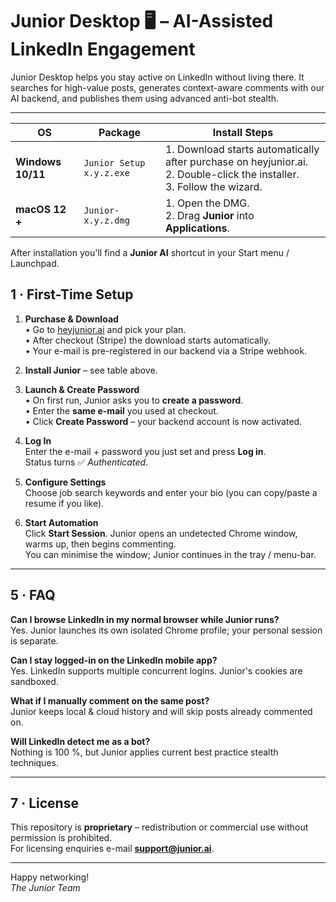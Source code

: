 # Junior Desktop 🖥️ – AI-Assisted LinkedIn Engagement

Junior Desktop helps you stay active on LinkedIn without living there.  It searches for high-value posts, generates context-aware comments with our AI backend, and publishes them using advanced anti-bot stealth.

---
| OS | Package | Install Steps |
|----|---------|--------------|
| **Windows 10/11** | `Junior Setup x.y.z.exe` | 1. Download starts automatically after purchase on heyjunior.ai.<br>2. Double-click the installer.<br>3. Follow the wizard. |
| **macOS 12 +** | `Junior-x.y.z.dmg` | 1. Open the DMG.<br>2. Drag **Junior** into **Applications**. |

After installation you'll find a **Junior AI** shortcut in your Start menu / Launchpad.

## 1 · First-Time Setup

1. **Purchase & Download**  
   • Go to [heyjunior.ai](https://heyjunior.ai) and pick your plan.  
   • After checkout (Stripe) the download starts automatically.  
   • Your e-mail is pre-registered in our backend via a Stripe webhook.

2. **Install Junior** – see table above.

3. **Launch & Create Password**  
   • On first run, Junior asks you to **create a password**.  
   • Enter the **same e-mail** you used at checkout.  
   • Click **Create Password** – your backend account is now activated.

4. **Log In**  
   Enter the e-mail + password you just set and press **Log in**.  
   Status turns ✅ *Authenticated*.

5. **Configure Settings**  
   Choose job search keywords and enter your bio (you can copy/paste a resume if you like).

6. **Start Automation**  
   Click **Start Session**. Junior opens an undetected Chrome window, warms up, then begins commenting.  
   You can minimise the window; Junior continues in the tray / menu-bar.


---

## 5 · FAQ

**Can I browse LinkedIn in my normal browser while Junior runs?**  
Yes. Junior launches its own isolated Chrome profile; your personal session is separate.

**Can I stay logged-in on the LinkedIn mobile app?**  
Yes. LinkedIn supports multiple concurrent logins. Junior's cookies are sandboxed.

**What if I manually comment on the same post?**  
Junior keeps local & cloud history and will skip posts already commented on.

**Will LinkedIn detect me as a bot?**  
Nothing is 100 %, but Junior applies current best practice stealth techniques.



---

## 7 · License

This repository is **proprietary** – redistribution or commercial use without permission is prohibited.  
For licensing enquiries e-mail **support@junior.ai**.

---

Happy networking!  
*The Junior Team*
